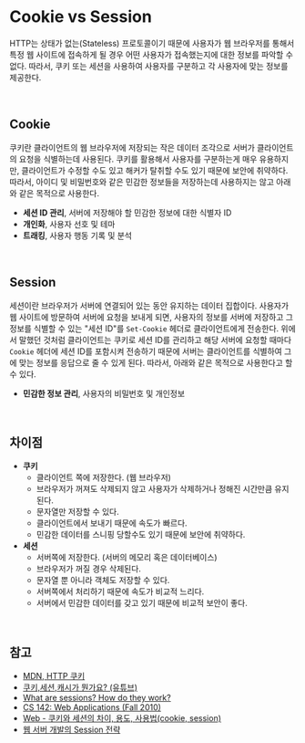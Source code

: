 # Cookie vs Session

HTTP는 상태가 없는(Stateless) 프로토콜이기 때문에 사용자가 웹 브라우저를 통해서 특정 웹 사이트에 접속하게 될 경우 어떤 사용자가 접속했는지에 대한 정보를 파악할 수 없다. 따라서, 쿠키 또는 세션을 사용하여 사용자를 구분하고 각 사용자에 맞는 정보를 제공한다.

<br>

## Cookie

쿠키란 클라이언트의 웹 브라우저에 저장되는 작은 데이터 조각으로 서버가 클라이언트의 요청을 식별하는데 사용된다. 쿠키를 활용해서 사용자를 구분하는게 매우 유용하지만, 클라이언트가 수정할 수도 있고 해커가 탈취할 수도 있기 때문에 보안에 취약하다. 따라서, 아이디 및 비밀번호와 같은 민감한 정보들을 저장하는데 사용하지는 않고 아래와 같은 목적으로 사용한다.

* **세션 ID 관리**, 서버에 저장해야 할 민감한 정보에 대한 식별자 ID
* **개인화**, 사용자 선호 및 테마
* **트래킹**, 사용자 행동 기록 및 분석

<br>

## Session

세션이란 브라우저가 서버에 연결되어 있는 동안 유지하는 데이터 집합이다. 사용자가 웹 사이트에 방문하여 서버에 요청을 보내게 되면, 사용자의 정보를 서버에 저장하고 그 정보를 식별할 수 있는 "세션 ID"를 `Set-Cookie` 헤더로 클라이언트에게 전송한다. 위에서 말했던 것처럼 클라이언트는 쿠키로 세션 ID를 관리하고 해당 서버에 요청할 때마다 `Cookie` 헤더에 세션 ID를 포함시켜 전송하기 때문에 서버는 클라이언트를 식별하여 그에 맞는 정보를 응답으로 줄 수 있게 된다. 따라서, 아래와 같은 목적으로 사용한다고 할 수 있다.

* **민감한 정보 관리**, 사용자의 비밀번호 및 개인정보

<br>

## 차이점

* **쿠키**
  * 클라이언트 쪽에 저장한다. (웹 브라우저)
  * 브라우저가 꺼져도 삭제되지 않고 사용자가 삭제하거나 정해진 시간만큼 유지된다.
  * 문자열만 저장할 수 있다.
  * 클라이언트에서 보내기 때문에 속도가 빠르다.
  * 민감한 데이터를 스니핑 당할수도 있기 때문에 보안에 취약하다.
* **세션**
  * 서버쪽에 저장한다. (서버의 메모리 혹은 데이터베이스)
  * 브라우저가 꺼질 경우 삭제된다.
  * 문자열 뿐 아니라 객체도 저장할 수 있다.
  * 서버쪽에서 처리하기 때문에 속도가 비교적 느리다.
  * 서버에서 민감한 데이터를 갖고 있기 때문에 비교적 보안이 좋다.

<br>

## 참고

* [MDN, HTTP 쿠키](https://developer.mozilla.org/ko/docs/Web/HTTP/Cookies)
* [쿠키,세션,캐시가 뭔가요? (유튜브)](https://www.youtube.com/watch?v=OpoVuwxGRDI)
* [What are sessions? How do they work?](https://stackoverflow.com/questions/3804209/what-are-sessions-how-do-they-work)
* [CS 142: Web Applications (Fall 2010)](https://web.stanford.edu/~ouster/cgi-bin/cs142-fall10/index.php)
* [Web - 쿠키와 세션의 차이, 용도, 사용법(cookie, session)](https://jeong-pro.tistory.com/80)
* [웹 서버 개발의 Session 전략](https://devhaks.github.io/2019/04/20/session-strategy/)

